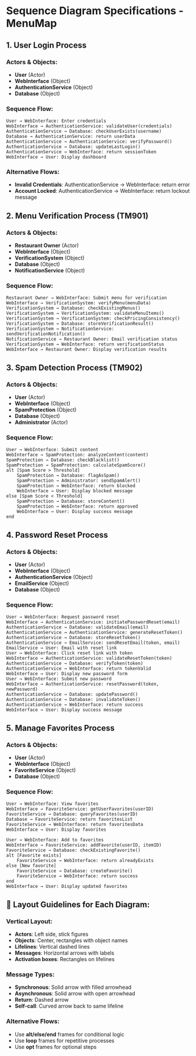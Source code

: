 # Sequence Diagram Specifications - MenuMap

## 1. User Login Process

### **Actors & Objects:**
- **User** (Actor)
- **WebInterface** (Object)
- **AuthenticationService** (Object)
- **Database** (Object)

### **Sequence Flow:**
```
User → WebInterface: Enter credentials
WebInterface → AuthenticationService: validateUser(credentials)
AuthenticationService → Database: checkUserExists(username)
Database → AuthenticationService: return userData
AuthenticationService → AuthenticationService: verifyPassword()
AuthenticationService → Database: updateLastLogin()
AuthenticationService → WebInterface: return sessionToken
WebInterface → User: Display dashboard
```

### **Alternative Flows:**
- **Invalid Credentials**: AuthenticationService → WebInterface: return error
- **Account Locked**: AuthenticationService → WebInterface: return lockout message

## 2. Menu Verification Process (TM901)

### **Actors & Objects:**
- **Restaurant Owner** (Actor)
- **WebInterface** (Object)
- **VerificationSystem** (Object)
- **Database** (Object)
- **NotificationService** (Object)

### **Sequence Flow:**
```
Restaurant Owner → WebInterface: Submit menu for verification
WebInterface → VerificationSystem: verifyMenu(menuData)
VerificationSystem → Database: checkExistingMenus()
VerificationSystem → VerificationSystem: validateMenuItems()
VerificationSystem → VerificationSystem: checkPricingConsistency()
VerificationSystem → Database: storeVerificationResult()
VerificationSystem → NotificationService: sendVerificationNotification()
NotificationService → Restaurant Owner: Email verification status
VerificationSystem → WebInterface: return verificationStatus
WebInterface → Restaurant Owner: Display verification results
```

## 3. Spam Detection Process (TM902)

### **Actors & Objects:**
- **User** (Actor)
- **WebInterface** (Object)
- **SpamProtection** (Object)
- **Database** (Object)
- **Administrator** (Actor)

### **Sequence Flow:**
```
User → WebInterface: Submit content
WebInterface → SpamProtection: analyzeContent(content)
SpamProtection → Database: checkBlacklist()
SpamProtection → SpamProtection: calculateSpamScore()
alt [Spam Score > Threshold]
    SpamProtection → Database: flagAsSpam()
    SpamProtection → Administrator: sendSpamAlert()
    SpamProtection → WebInterface: return blocked
    WebInterface → User: Display blocked message
else [Spam Score < Threshold]
    SpamProtection → Database: storeContent()
    SpamProtection → WebInterface: return approved
    WebInterface → User: Display success message
end
```

## 4. Password Reset Process

### **Actors & Objects:**
- **User** (Actor)
- **WebInterface** (Object)
- **AuthenticationService** (Object)
- **EmailService** (Object)
- **Database** (Object)

### **Sequence Flow:**
```
User → WebInterface: Request password reset
WebInterface → AuthenticationService: initiatePasswordReset(email)
AuthenticationService → Database: validateEmail(email)
AuthenticationService → AuthenticationService: generateResetToken()
AuthenticationService → Database: storeResetToken()
AuthenticationService → EmailService: sendResetEmail(token, email)
EmailService → User: Email with reset link
User → WebInterface: Click reset link with token
WebInterface → AuthenticationService: validateResetToken(token)
AuthenticationService → Database: verifyToken(token)
AuthenticationService → WebInterface: return tokenValid
WebInterface → User: Display new password form
User → WebInterface: Submit new password
WebInterface → AuthenticationService: resetPassword(token, newPassword)
AuthenticationService → Database: updatePassword()
AuthenticationService → Database: invalidateToken()
AuthenticationService → WebInterface: return success
WebInterface → User: Display success message
```

## 5. Manage Favorites Process

### **Actors & Objects:**
- **User** (Actor)
- **WebInterface** (Object)
- **FavoriteService** (Object)
- **Database** (Object)

### **Sequence Flow:**
```
User → WebInterface: View favorites
WebInterface → FavoriteService: getUserFavorites(userID)
FavoriteService → Database: queryFavorites(userID)
Database → FavoriteService: return favoritesList
FavoriteService → WebInterface: return favoritesData
WebInterface → User: Display favorites

User → WebInterface: Add to favorites
WebInterface → FavoriteService: addFavorite(userID, itemID)
FavoriteService → Database: checkExistingFavorite()
alt [Favorite exists]
    FavoriteService → WebInterface: return alreadyExists
else [New favorite]
    FavoriteService → Database: createFavorite()
    FavoriteService → WebInterface: return success
end
WebInterface → User: Display updated favorites
```

## 📐 **Layout Guidelines for Each Diagram:**

### **Vertical Layout:**
- **Actors**: Left side, stick figures
- **Objects**: Center, rectangles with object names
- **Lifelines**: Vertical dashed lines
- **Messages**: Horizontal arrows with labels
- **Activation boxes**: Rectangles on lifelines

### **Message Types:**
- **Synchronous**: Solid arrow with filled arrowhead
- **Asynchronous**: Solid arrow with open arrowhead
- **Return**: Dashed arrow
- **Self-call**: Curved arrow back to same lifeline

### **Alternative Flows:**
- Use **alt/else/end** frames for conditional logic
- Use **loop** frames for repetitive processes
- Use **opt** frames for optional steps
